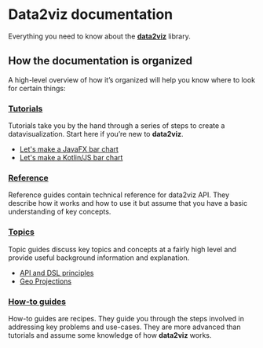 # Data2viz documentation

Everything you need to know about the 
**[data2viz](https://github.com/data2viz/data2viz)** library.

## How the documentation is organized

A high-level overview of how it’s organized will help 
you know where to look for certain things:


### [Tutorials](tutorials/index.md)
Tutorials take you by the hand through a series of steps to 
create a datavisualization. Start here if you’re new to 
**data2viz**.

* [Let's make a JavaFX bar chart](tutorials/javafx-bar-chart/javafx-bar-chart.md)
* [Let's make a Kotlin/JS bar chart](tutorials/kotlinJS-bar-chart/kotlinjs-bar-chart.md)


### [Reference](reference/index.md)
Reference guides contain technical reference for data2viz API. 
They describe how it works and how to use it but assume that you have 
a basic understanding of key concepts.

### [Topics](topics/index.md)
Topic guides discuss key topics and concepts at a fairly 
high level and provide useful background information and
 explanation.

* [API and DSL principles](topics/api-and-dsl.md)
* [Geo Projections](topics/geo.md) 

### [How-to guides](how-to/index.md)
How-to guides are recipes. They guide you through the steps 
involved in addressing key problems and use-cases. They 
are more advanced than tutorials and assume some knowledge 
of how **data2viz** works.
